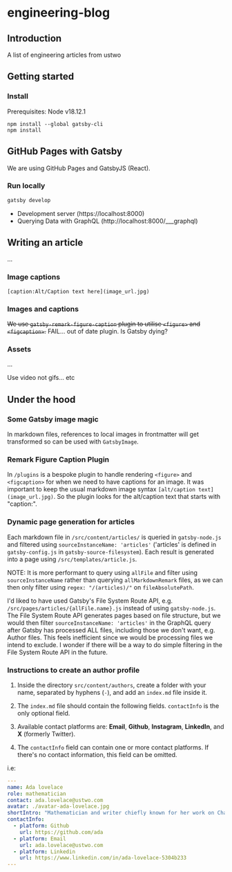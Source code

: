 # engineering-blog

## Introduction

A list of engineering articles from ustwo

## Getting started

### Install

Prerequisites: Node v18.12.1

```
npm install --global gatsby-cli
npm install
```

## GitHub Pages with Gatsby

We are using GitHub Pages and GatsbyJS (React).

### Run locally

```bash
gatsby develop
```

- Development server (https://localhost:8000)
- Querying Data with GraphQL (http://localhost:8000/___graphql)

## Writing an article

...

### Image captions

`[caption:Alt/Caption text here](image_url.jpg)`

### Images and captions

~~We use `gatsby-remark-figure-caption` plugin to utilise `<figure>` and `<figcaption>`.~~ FAIL... out of date plugin. Is Gatsby dying?

### Assets

...

Use video not gifs... etc

## Under the hood

### Some Gatsby image magic

In markdown files, references to local images in frontmatter will get transformed so can be used with `GatsbyImage`.

### Remark Figure Caption Plugin

In `/plugins` is a bespoke plugin to handle rendering `<figure>` and `<figcaption>` for when we need to have captions for an image. It was important to keep the usual markdown image syntax `[alt/caption text](image_url.jpg)`. So the plugin looks for the alt/caption text that starts with "caption:".

### Dynamic page generation for articles

Each markdown file in `/src/content/articles/` is queried in `gatsby-node.js` and filtered using `sourceInstanceName: 'articles'` ('articles' is defined in `gatsby-config.js` in `gatsby-source-filesystem`). Each result is generated into a page using `/src/templates/article.js`.

NOTE: It is more performant to query using `allFile` and filter using `sourceInstanceName` rather than querying `allMarkdownRemark` files, as we can then only filter using `regex: "/(articles)/"` on `fileAbsolutePath`.

I'd liked to have used Gatsby's File System Route API, e.g. `/src/pages/articles/{allFile.name}.js` instead of using `gatsby-node.js`. The File System Route API generates pages based on file structure, but we would then filter `sourceInstanceName: 'articles'` in the GraphQL query after Gatsby has processed ALL files, including those we don't want, e.g. Author files. This feels inefficient since we would be processing files we intend to exclude. I wonder if there will be a way to do simple filtering in the File System Route API in the future.

### Instructions to create an author profile

1. Inside the directory `src/content/authors`, create a folder with your name, separated by hyphens (`-`), and add an `index.md` file inside it.

2. The `index.md` file should contain the following fields. `contactInfo` is the only optional field.

3. Available contact platforms are: **Email**, **Github**, **Instagram**, **LinkedIn**, and **X** (formerly Twitter).

4. The `contactInfo` field can contain one or more contact platforms. If there's no contact information, this field can be omitted.

i.e:

```yaml
---
name: Ada lovelace
role: mathematician
contact: ada.lovelace@ustwo.com
avatar: ./avatar-ada-lovelace.jpg
shortIntro: "Mathematician and writer chiefly known for her work on Charles Babbage's proposed mechanical general-purpose computer, the Analytical Engine."
contactInfo:
  - platform: Github
    url: https://github.com/ada
  - platform: Email
    url: ada.lovelace@ustwo.com
  - platform: Linkedin
    url: https://www.linkedin.com/in/ada-lovelace-5304b233
---
```
